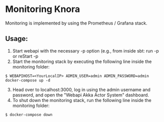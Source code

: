 <!---
Copyright © 2015-2021 Data and Service Center for the Humanities (DaSCH)

This file is part of DSP — DaSCH Service Platform.

DSP is free software: you can redistribute it and/or modify
it under the terms of the GNU Affero General Public License as published
by the Free Software Foundation, either version 3 of the License, or
(at your option) any later version.

DSP is distributed in the hope that it will be useful,
but WITHOUT ANY WARRANTY; without even the implied warranty of
MERCHANTABILITY or FITNESS FOR A PARTICULAR PURPOSE.  See the
GNU Affero General Public License for more details.

You should have received a copy of the GNU Affero General Public
License along with DSP. If not, see <http://www.gnu.org/licenses/>.
-->

# Monitoring Knora

Monitoring is implemented by using the Prometheus / Grafana stack.

## Usage:

1)  Start webapi with the necessary -p option (e.g., from inside sbt:
    run -p or reStart -p
2)  Start the monitoring stack by executing the following line inside
    the monitoring
    folder:

<!-- end list -->

    $ WEBAPIHOST=<YourLocalIP> ADMIN_USER=admin ADMIN_PASSWORD=admin docker-compose up -d

3)  Head over to localhost:3000, log in using the admin username and
    password, and open the "Webapi Akka Actor System" dashboard.
4)  To shut down the monitoring stack, run the following line inside the
    monitoring folder:

<!-- end list -->

    $ docker-compose down
